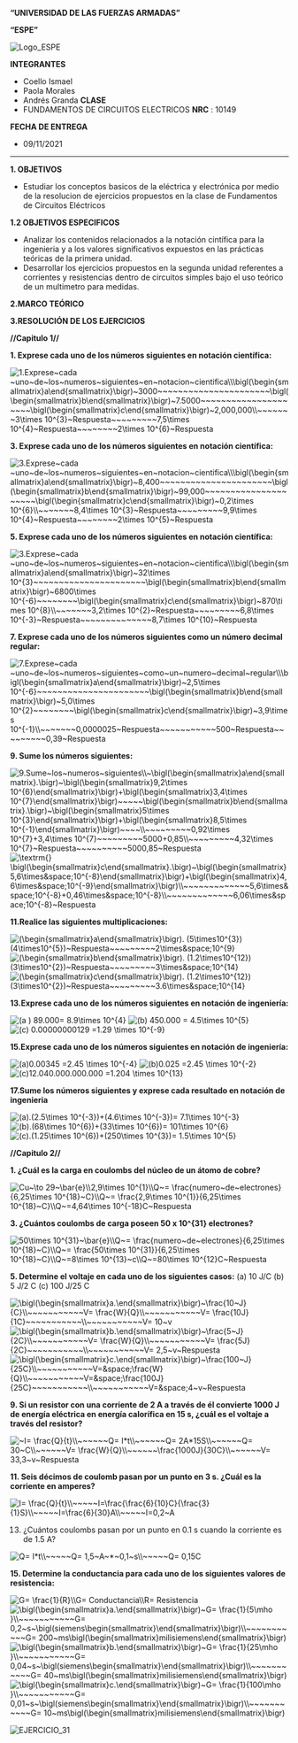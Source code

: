 
**“UNIVERSIDAD DE LAS FUERZAS ARMADAS”**

**“ESPE”**

![Logo_ESPE](https://user-images.githubusercontent.com/93800511/140828546-04ee2765-180c-4e68-84cf-8bca73c21c5f.png)

**INTEGRANTES**
* Coello Ismael 
* Paola Morales 
* Andrés Granda 
**CLASE**
* FUNDAMENTOS DE CIRCUITOS ELECTRICOS **NRC** : 10149

**FECHA DE ENTREGA**
* 09/11/2021
--------------------------------------------------------------------------------------------------------------------------------------------------------------------------------

**1. OBJETIVOS**

* Estudiar los conceptos basicos de la eléctrica y electrónica por medio de la resolucion de ejercicios propuestos en la clase de Fundamentos de Circuitos Eléctricos 

**1.2 OBJETIVOS ESPECIFICOS** 

* Analizar los contenidos relacionados a la notación cintífica para la ingenieria y a los valores significativos expuestos en las prácticas teóricas de la primera unidad. 
* Desarrollar los ejercicios propuestos en la segunda unidad referentes a corrientes y resistencias dentro de circuitos simples bajo el uso teórico de un multimetro para medidas. 

**2.MARCO TEÓRICO**

**3.RESOLUCIÓN DE LOS EJERCICIOS**

**//Capitulo 1//**

**1. Exprese cada uno de los números siguientes en notación científica:**

<img src="https://latex.codecogs.com/svg.image?\\\bigl(\begin{smallmatrix}a\end{smallmatrix}\bigr)~3000~~~~~~~~~~~~~~~~~~~~~~\bigl(\begin{smallmatrix}b\end{smallmatrix}\bigr)~7.5000~~~~~~~~~~~~~~~~~~~~~\bigl(\begin{smallmatrix}c\end{smallmatrix}\bigr)~2.000.000\\~~~~~~~3\times&space;10^{3}~Respuesta~~~~~~~~~7,5\times&space;10^{4}~Respuesta~~~~~~~~2\times&space;10^{6}~Respuesta" title="1.Exprese~cada ~uno~de~los~numeros~siguientes~en~notacion~cientifica\\\bigl(\begin{smallmatrix}a\end{smallmatrix}\bigr)~3000~~~~~~~~~~~~~~~~~~~~~~\bigl(\begin{smallmatrix}b\end{smallmatrix}\bigr)~7.5000~~~~~~~~~~~~~~~~~~~~~\bigl(\begin{smallmatrix}c\end{smallmatrix}\bigr)~2,000,000\\~~~~~~~3\times 10^{3}~Respuesta~~~~~~~~~7,5\times 10^{4}~Respuesta~~~~~~~~2\times 10^{6}~Respuesta" />

**3. Exprese cada uno de los números siguientes en notación científica:**

<img src="https://latex.codecogs.com/svg.image?\\\bigl(\begin{smallmatrix}a\end{smallmatrix}\bigr)~8,400~~~~~~~~~~~~~~~~~~~~~~\bigl(\begin{smallmatrix}b\end{smallmatrix}\bigr)~99,000~~~~~~~~~~~~~~~~~~~~~\bigl(\begin{smallmatrix}c\end{smallmatrix}\bigr)~0,2\times&space;10^{6}\\~~~~~~~8,4\times&space;10^{3}~Respuesta~~~~~~~~~9,9\times&space;10^{4}~Respuesta~~~~~~~~2\times&space;10^{5}~Respuesta" title="3.Exprese~cada ~uno~de~los~numeros~siguientes~en~notacion~cientifica\\\bigl(\begin{smallmatrix}a\end{smallmatrix}\bigr)~8,400~~~~~~~~~~~~~~~~~~~~~~\bigl(\begin{smallmatrix}b\end{smallmatrix}\bigr)~99,000~~~~~~~~~~~~~~~~~~~~~\bigl(\begin{smallmatrix}c\end{smallmatrix}\bigr)~0,2\times 10^{6}\\~~~~~~~8,4\times 10^{3}~Respuesta~~~~~~~~~9,9\times 10^{4}~Respuesta~~~~~~~~2\times 10^{5}~Respuesta" />


**5. Exprese cada uno de los números siguientes en notación científica:**

<img src="https://latex.codecogs.com/svg.image?\\\bigl(\begin{smallmatrix}a\end{smallmatrix}\bigr)~32\times&space;10^{3}~~~~~~~~~~~~~~~~~~~~~~\bigl(\begin{smallmatrix}b\end{smallmatrix}\bigr)~6800\times&space;10^{-6}~~~~~~~~\bigl(\begin{smallmatrix}c\end{smallmatrix}\bigr)~870\times&space;10^{8}\\~~~~~~~3,2\times&space;10^{2}~Respuesta~~~~~~~~~6,8\times&space;10^{-3}~Respuesta~~~~~~~~~~~~~~8,7\times&space;10^{10}~Respuesta" title="3.Exprese~cada ~uno~de~los~numeros~siguientes~en~notacion~cientifica\\\bigl(\begin{smallmatrix}a\end{smallmatrix}\bigr)~32\times 10^{3}~~~~~~~~~~~~~~~~~~~~~~\bigl(\begin{smallmatrix}b\end{smallmatrix}\bigr)~6800\times 10^{-6}~~~~~~~~\bigl(\begin{smallmatrix}c\end{smallmatrix}\bigr)~870\times 10^{8}\\~~~~~~~3,2\times 10^{2}~Respuesta~~~~~~~~~6,8\times 10^{-3}~Respuesta~~~~~~~~~~~~~~8,7\times 10^{10}~Respuesta" />

**7. Exprese cada uno de los números siguientes como un número decimal regular:**

<img src="https://latex.codecogs.com/svg.image?\\\bigl(\begin{smallmatrix}a\end{smallmatrix}\bigr)~2,5\times&space;10^{-6}~~~~~~~~~~~~~~~~~~~~~~\bigl(\begin{smallmatrix}b\end{smallmatrix}\bigr)~5,0\times&space;10^{2}~~~~~~~~\bigl(\begin{smallmatrix}c\end{smallmatrix}\bigr)~3,9\times&space;10^{-1}\\~~~~~~~0,0000025~Respuesta~~~~~~~~~~~500~Respuesta~~~~~~~~~0,39~Respuesta" title="7.Exprese~cada ~uno~de~los~numeros~siguientes~como~un~numero~decimal~regular\\\bigl(\begin{smallmatrix}a\end{smallmatrix}\bigr)~2,5\times 10^{-6}~~~~~~~~~~~~~~~~~~~~~~\bigl(\begin{smallmatrix}b\end{smallmatrix}\bigr)~5,0\times 10^{2}~~~~~~~~\bigl(\begin{smallmatrix}c\end{smallmatrix}\bigr)~3,9\times 10^{-1}\\~~~~~~~0,0000025~Respuesta~~~~~~~~~~~500~Respuesta~~~~~~~~~0,39~Respuesta" />

**9. Sume los números siguientes:**

<img src="https://latex.codecogs.com/svg.image?\\~\bigl(\begin{smallmatrix}a\end{smallmatrix}.\bigr)~\bigl(\begin{smallmatrix}9,2\times&space;10^{6}\end{smallmatrix}\bigr)&plus;\bigl(\begin{smallmatrix}3,4\times&space;10^{7}\end{smallmatrix}\bigr)~~~~~\bigl(\begin{smallmatrix}b\end{smallmatrix}.\bigr)~\bigl(\begin{smallmatrix}5\times&space;10^{3}\end{smallmatrix}\bigr)&plus;\bigl(\begin{smallmatrix}8,5\times&space;10^{-1}\end{smallmatrix}\bigr)~~~~\\~~~~~~~~~0,92\times&space;10^{7}&plus;3,4\times&space;10^{7}~~~~~~~~~5000&plus;0,85\\~~~~~~~~~4,32\times&space;10^{7}~Respuesta~~~~~~~~~~5000,85~Respuesta" title="9.Sume~los~numeros~siguientes\\~\bigl(\begin{smallmatrix}a\end{smallmatrix}.\bigr)~\bigl(\begin{smallmatrix}9,2\times 10^{6}\end{smallmatrix}\bigr)+\bigl(\begin{smallmatrix}3,4\times 10^{7}\end{smallmatrix}\bigr)~~~~~\bigl(\begin{smallmatrix}b\end{smallmatrix}.\bigr)~\bigl(\begin{smallmatrix}5\times 10^{3}\end{smallmatrix}\bigr)+\bigl(\begin{smallmatrix}8,5\times 10^{-1}\end{smallmatrix}\bigr)~~~~\\~~~~~~~~~0,92\times 10^{7}+3,4\times 10^{7}~~~~~~~~~5000+0,85\\~~~~~~~~~4,32\times 10^{7}~Respuesta~~~~~~~~~~5000,85~Respuesta" />

<img src="https://latex.codecogs.com/svg.image?\textrm{}&space;\bigl(\begin{smallmatrix}c\end{smallmatrix}.\bigr)~\bigl(\begin{smallmatrix}5,6\times&space;10^{-8}\end{smallmatrix}\bigr)&plus;\bigl(\begin{smallmatrix}4,6\times&space;10^{-9}\end{smallmatrix}\bigr)\\~~~~~~~~~~~~~5,6\times&space;10^{-8}&plus;0,46\times&space;10^{-8}\\~~~~~~~~~~~~~6,06\times&space;10^{-8}~Respuesta" title="\textrm{} \bigl(\begin{smallmatrix}c\end{smallmatrix}.\bigr)~\bigl(\begin{smallmatrix}5,6\times&space;10^{-8}\end{smallmatrix}\bigr)+\bigl(\begin{smallmatrix}4,6\times&space;10^{-9}\end{smallmatrix}\bigr)\\~~~~~~~~~~~~~5,6\times&space;10^{-8}+0,46\times&space;10^{-8}\\~~~~~~~~~~~~~6,06\times&space;10^{-8}~Respuesta" />

**11.Realice las siguientes multiplicaciones:**

<img src="https://latex.codecogs.com/svg.image?(\begin{smallmatrix}a\end{smallmatrix}\bigr).&space;(5\times10^{3})(4\times10^{5})~Respuesta~~~~~~~~~2\times&space;10^{9}&space;" title="(\begin{smallmatrix}a\end{smallmatrix}\bigr). (5\times10^{3})(4\times10^{5})~Respuesta~~~~~~~~~2\times&space;10^{9} " />

<img src="https://latex.codecogs.com/svg.image?(\begin{smallmatrix}b\end{smallmatrix}\bigr).&space;(1.2\times10^{12})(3\times10^{2})~Respuesta~~~~~~~~~3\times&space;10^{14}&space;" title="(\begin{smallmatrix}b\end{smallmatrix}\bigr). (1.2\times10^{12})(3\times10^{2})~Respuesta~~~~~~~~~3\times&space;10^{14} " />

<img src="https://latex.codecogs.com/svg.image?(\begin{smallmatrix}c\end{smallmatrix}\bigr).&space;(1.2\times10^{12})(3\times10^{2})~Respuesta~~~~~~~~~3.6\times&space;10^{14}&space;" title="(\begin{smallmatrix}c\end{smallmatrix}\bigr). (1.2\times10^{12})(3\times10^{2})~Respuesta~~~~~~~~~3.6\times&space;10^{14} " />

**13.Exprese cada uno de los números siguientes en notación de ingeniería:**

<img src="https://latex.codecogs.com/svg.image?(a&space;)&space;89.000=&space;8.9\times&space;10^{4}" title="(a ) 89.000= 8.9\times 10^{4}" />

<img src="https://latex.codecogs.com/svg.image?(b)&space;450.000&space;=&space;4.5\times&space;10^{5}" title="(b) 450.000 = 4.5\times 10^{5}" />

<img src="https://latex.codecogs.com/svg.image?(c)&space;0.00000000129&space;=1.29&space;\times&space;10^{-9}" title="(c) 0.00000000129 =1.29 \times 10^{-9}" />

**15.Exprese cada uno de los números siguientes en notación de ingeniería:**

<img src="https://latex.codecogs.com/svg.image?(a)0.00345&space;=2.45&space;\times&space;10^{-4}" title="(a)0.00345 =2.45 \times 10^{-4}" />

<img src="https://latex.codecogs.com/svg.image?(b)0.025&space;=2.45&space;\times&space;10^{-2}" title="(b)0.025 =2.45 \times 10^{-2}" />

<img src="https://latex.codecogs.com/svg.image?(c)12.040.000.000.000&space;=1.204&space;\times&space;10^{13}" title="(c)12.040.000.000.000 =1.204 \times 10^{13}" />

**17.Sume los números siguientes y exprese cada resultado en notación de ingenieria**

<img src="https://latex.codecogs.com/svg.image?(a).(2.5\times&space;10^{-3})&plus;(4.6\times&space;10^{-3})=&space;7.1\times&space;10^{-3}" title="(a).(2.5\times 10^{-3})+(4.6\times 10^{-3})= 7.1\times 10^{-3}" />

<img src="https://latex.codecogs.com/svg.image?(b).(68\times&space;10^{6})&plus;(33\times&space;10^{6})=&space;101\times&space;10^{6}" title="(b).(68\times 10^{6})+(33\times 10^{6})= 101\times 10^{6}" />

<img src="https://latex.codecogs.com/svg.image?(c).(1.25\times&space;10^{6})&plus;(250\times&space;10^{3})=&space;1.5\times&space;10^{5}" title="(c).(1.25\times 10^{6})+(250\times 10^{3})= 1.5\times 10^{5}" />

**//Capitulo 2//**

**1. ¿Cuál es la carga en coulombs del núcleo de un átomo de cobre?**

<img src="https://latex.codecogs.com/svg.image?Cu~\to&space;29~\bar{e}\\2,9\times&space;10^{1}\\Q~=&space;\frac{numero~de~electrones}{6,25\times&space;10^{18}~C}\\Q~=&space;\frac{2,9\times&space;10^{1}}{6,25\times&space;10^{18}~C}\\Q~=4,64\times&space;10^{-18}~c" title="Cu~\to 29~\bar{e}\\2,9\times 10^{1}\\Q~= \frac{numero~de~electrones}{6,25\times 10^{18}~C}\\Q~= \frac{2,9\times 10^{1}}{6,25\times 10^{18}~C}\\Q~=4,64\times 10^{-18}C~Respuesta" />

**3. ¿Cuántos coulombs de carga poseen 50 x 10^{31} electrones?**

<img src="https://latex.codecogs.com/svg.image?50\times&space;10^{31}~\bar{e}\\Q~=&space;\frac{numero~de~electrones}{6,25\times&space;10^{18}~C}\\Q~=&space;\frac{50\times&space;10^{31}}{6,25\times&space;10^{18}~C}\\Q~=8\times&space;10^{13}~c\\Q~=80\times&space;10^{12}C~Respuesta" title="50\times 10^{31}~\bar{e}\\Q~= \frac{numero~de~electrones}{6,25\times 10^{18}~C}\\Q~= \frac{50\times 10^{31}}{6,25\times 10^{18}~C}\\Q~=8\times 10^{13}~c\\Q~=80\times 10^{12}C~Respuesta" />

**5. Determine el voltaje en cada uno de los siguientes casos:**
(a) 10 J/C (b) 5 J/2 C (c) 100 J/25 C

<img src="https://latex.codecogs.com/svg.image?\bigl(\begin{smallmatrix}a.\end{smallmatrix}\bigr)~\frac{10~J}{C}\\~~~~~~~~~~~V=&space;\frac{W}{Q}\\~~~~~~~~~~~V=&space;\frac{10}{1}~~~~~~~~~~~\\~~~~~~~~~~~V=&space;10~v" title="\bigl(\begin{smallmatrix}a.\end{smallmatrix}\bigr)~\frac{10~J}{C}\\~~~~~~~~~~~V= \frac{W}{Q}\\~~~~~~~~~~~V= \frac{10J}{1C}~~~~~~~~~~~\\~~~~~~~~~~~V= 10~v" />

<img src="https://latex.codecogs.com/svg.image?\bigl(\begin{smallmatrix}b.\end{smallmatrix}\bigr)~\frac{5~J}{2C}\\~~~~~~~~~~~V=&space;\frac{W}{Q}\\~~~~~~~~~~~V=&space;\frac{5J}{2C}~~~~~~~~~~~\\~~~~~~~~~~~V=&space;2,5~v~Respuesta" title="\bigl(\begin{smallmatrix}b.\end{smallmatrix}\bigr)~\frac{5~J}{2C}\\~~~~~~~~~~~V= \frac{W}{Q}\\~~~~~~~~~~~V= \frac{5J}{2C}~~~~~~~~~~~\\~~~~~~~~~~~V= 2,5~v~Respuesta" />

<img src="https://latex.codecogs.com/svg.image?\bigl(\begin{smallmatrix}c.\end{smallmatrix}\bigr)~\frac{100~J}{25C}\\~~~~~~~~~~~V=&space;\frac{W}{Q}\\~~~~~~~~~~~V=&space;\frac{100J}{25C}~~~~~~~~~~~\\~~~~~~~~~~~V=&space;4~v~Respuesta" title="\bigl(\begin{smallmatrix}c.\end{smallmatrix}\bigr)~\frac{100~J}{25C}\\~~~~~~~~~~~V=&space;\frac{W}{Q}\\~~~~~~~~~~~V=&space;\frac{100J}{25C}~~~~~~~~~~~\\~~~~~~~~~~~V=&space;4~v~Respuesta" />

**9. Si un resistor con una corriente de 2 A a través de él convierte 1000 J de energía eléctrica en energía
calorífica en 15 s, ¿cuál es el voltaje a través del resistor?**

<img src="https://latex.codecogs.com/svg.image?~I=&space;\frac{Q}{t}\\~~~~~~Q=&space;I*t\\~~~~~~Q=&space;2A*15S\\~~~~~~Q=&space;30~C\\~~~~~~V=&space;\frac{W}{Q}\\~~~~~~\frac{1000J}{30C}\\~~~~~~V=&space;33,3~v~Respuesta" title="~I= \frac{Q}{t}\\~~~~~~Q= I*t\\~~~~~~Q= 2A*15S\\~~~~~~Q= 30~C\\~~~~~~V= \frac{W}{Q}\\~~~~~~\frac{1000J}{30C}\\~~~~~~V= 33,3~v~Respuesta" />

**11. Seis décimos de coulomb pasan por un punto en 3 s. ¿Cuál es la corriente en amperes?**

<img src="https://latex.codecogs.com/svg.image?I=&space;\frac{Q}{t}\\~~~~~I=\frac{\frac{6}{10}C}{\frac{3}{1}S}\\~~~~~I=\frac{6}{30}A\\~~~~~I=0,2~A" title="I= \frac{Q}{t}\\~~~~~I=\frac{\frac{6}{10}C}{\frac{3}{1}S}\\~~~~~I=\frac{6}{30}A\\~~~~~I=0,2~A" />

13. ¿Cuántos coulombs pasan por un punto en 0.1 s cuando la corriente es de 1.5 A?

<img src="https://latex.codecogs.com/svg.image?Q=&space;I*t\\~~~~~Q=&space;1,5~A~*~0,1~s\\~~~~~Q=&space;0,15C" title="Q= I*t\\~~~~~Q= 1,5~A~*~0,1~s\\~~~~~Q= 0,15C" />

**15. Determine la conductancia para cada uno de los siguientes valores de resistencia:**

<img src="https://latex.codecogs.com/svg.image?G=&space;\frac{1}{R}\\G=&space;Conductancia\\R=&space;Resistencia" title="G= \frac{1}{R}\\G= Conductancia\\R= Resistencia" />

<img src="https://latex.codecogs.com/svg.image?\bigl(\begin{smallmatrix}a.\end{smallmatrix}\bigr)~G=&space;\frac{1}{5\mho&space;}\\~~~~~~~~~~~G=&space;0,2~s~\bigl(siemens\begin{smallmatrix}\end{smallmatrix}\bigr)\\~~~~~~~~~~~G=&space;200~ms\bigl(\begin{smallmatrix}milisiemens\end{smallmatrix}\bigr)" title="\bigl(\begin{smallmatrix}a.\end{smallmatrix}\bigr)~G= \frac{1}{5\mho }\\~~~~~~~~~~~G= 0,2~s~\bigl(siemens\begin{smallmatrix}\end{smallmatrix}\bigr)\\~~~~~~~~~~~G= 200~ms\bigl(\begin{smallmatrix}milisiemens\end{smallmatrix}\bigr)" />

<img src="https://latex.codecogs.com/svg.image?\bigl(\begin{smallmatrix}b.\end{smallmatrix}\bigr)~G=&space;\frac{1}{25\mho&space;}\\~~~~~~~~~~~G=&space;0,04~s~\bigl(siemens\begin{smallmatrix}\end{smallmatrix}\bigr)\\~~~~~~~~~~~G=&space;40~ms\bigl(\begin{smallmatrix}milisiemens\end{smallmatrix}\bigr)" title="\bigl(\begin{smallmatrix}b.\end{smallmatrix}\bigr)~G= \frac{1}{25\mho }\\~~~~~~~~~~~G= 0,04~s~\bigl(siemens\begin{smallmatrix}\end{smallmatrix}\bigr)\\~~~~~~~~~~~G= 40~ms\bigl(\begin{smallmatrix}milisiemens\end{smallmatrix}\bigr)" />

<img src="https://latex.codecogs.com/svg.image?\bigl(\begin{smallmatrix}c.\end{smallmatrix}\bigr)~G=&space;\frac{1}{100\mho&space;}\\~~~~~~~~~~~G=&space;0,01~s~\bigl(siemens\begin{smallmatrix}\end{smallmatrix}\bigr)\\~~~~~~~~~~~G=&space;10~ms\bigl(\begin{smallmatrix}milisiemens\end{smallmatrix}\bigr)" title="\bigl(\begin{smallmatrix}c.\end{smallmatrix}\bigr)~G= \frac{1}{100\mho }\\~~~~~~~~~~~G= 0,01~s~\bigl(siemens\begin{smallmatrix}\end{smallmatrix}\bigr)\\~~~~~~~~~~~G= 10~ms\bigl(\begin{smallmatrix}milisiemens\end{smallmatrix}\bigr)" />

![EJERCICIO_31](https://user-images.githubusercontent.com/93835587/140844641-fd05c4c8-067f-42b8-a2c6-6683e9b45708.jpg)

